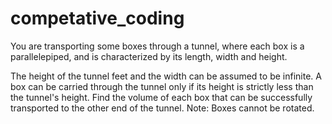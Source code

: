 # competative_coding

You are transporting some boxes through a tunnel, where each box is a parallelepiped, and is characterized by its length, width and height.

The height of the tunnel feet and the width can be assumed to be infinite. A box can be carried through the tunnel only if its height is strictly less than the tunnel's height. Find the volume of each box that can be successfully transported to the other end of the tunnel. Note: Boxes cannot be rotated.
